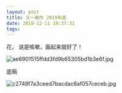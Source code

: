 ```yaml
---
layout: post
title: 又一画作 2019年底
date: 2019-12-11 19:37:31
tags:
---
```


花，
说是咳嗽，画起来就好了！

![ae6901515ffdd3fd9b65305bd1b3e6f.jpg](https://i.loli.net/2019/12/11/cQCPOs3AHXRolJN.jpg)


底稿

![c2748f7a3ceed7bacdac6af057ceceb.jpg](https://i.loli.net/2019/12/11/ojZ9EXcUVIFzafO.jpg)

